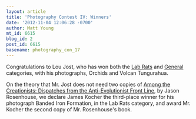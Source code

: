```yaml
---
layout: article
title: 'Photography Contest IV: Winners'
date: '2012-11-04 12:06:28 -0700'
author: Matt Young
mt_id: 6615
blog_id: 2
post_id: 6615
basename: photography_con_17
---
```

Congratulations to Lou Jost, who has won both the [Lab Rats](http://pandasthumb.org/archives/2012/10/photo-contest-l.html) and [General](http://pandasthumb.org/archives/2012/10/photo-contest-f.html) categories, with his photographs, Orchids and Volcan Tungurahua. 

On the theory that Mr. Jost does not need two copies of [Among the Creationists: Dispatches from the Anti-Evolutionist Front Line](http://www.amazon.com/Among-Creationists-Dispatches-Anti-Evolutionist-Front/dp/0199744637), by Jason Rosenhouse, we declare James Kocher the third-place winner for his photograph Banded Iron Formation, in the Lab Rats category, and award Mr. Kocher the second copy of Mr. Rosenhouse's book.
